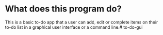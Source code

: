 # What does this program do? 

This is a basic to-do app that a user can 
add, edit or complete items on their to-do list
in a graphical user interface or a command line.#   t o - d o - g u i  
 